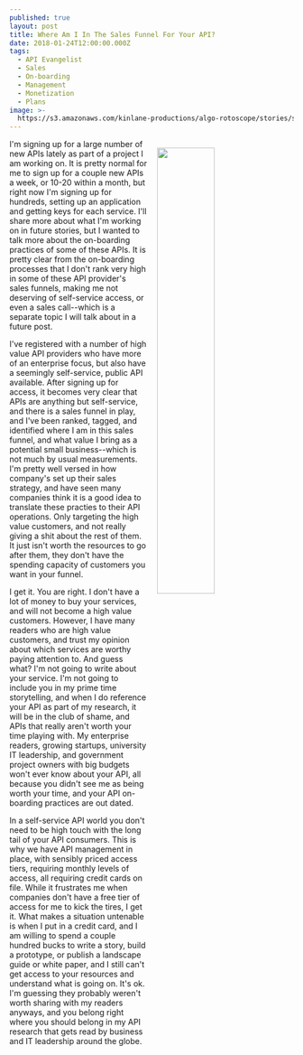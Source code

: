 ```yaml
---
published: true
layout: post
title: Where Am I In The Sales Funnel For Your API?
date: 2018-01-24T12:00:00.000Z
tags:
  - API Evangelist
  - Sales
  - On-boarding
  - Management
  - Monetization
  - Plans
image: >-
  https://s3.amazonaws.com/kinlane-productions/algo-rotoscope/stories/sand-hand_light_dali.jpg
---
```

<p><img src="https://s3.amazonaws.com/kinlane-productions/algo-rotoscope/stories/sand-hand_light_dali.jpg" align="right" width="45%" style="padding: 15px;" /></p>I'm signing up for a large number of new APIs lately as part of a project I am working on. It is pretty normal for me to sign up for a couple new APIs a week, or 10-20 within a month, but right now I'm signing up for hundreds, setting up an application and getting keys for each service. I'll share more about what I'm working on in future stories, but I wanted to talk more about the on-boarding practices of some of these APIs. It is pretty clear from the on-boarding processes that I don't rank very high in some of these API provider's sales funnels, making me not deserving of self-service access, or even a sales call--which is a separate topic I will talk about in a future post.

I've registered with a number of high value API providers who have more of an enterprise focus, but also have a seemingly self-service, public API available. After signing up for access, it becomes very clear that APIs are anything but self-service, and there is a sales funnel in play, and I've been ranked, tagged, and identified where I am in this sales funnel, and what value I bring as a potential small business--which is not much by usual measurements. I'm pretty well versed in how company's set up their sales strategy, and have seen many companies think it is a good idea to translate these practies to their API operations. Only targeting the high value customers, and not really giving a shit about the rest of them. It just isn't worth the resources to go after them, they don't have the spending capacity of customers you want in your funnel.

I get it. You are right. I don't have a lot of money to buy your services, and will not become a high value customers. However, I have many readers who are high value customers, and trust my opinion about which services are worthy paying attention to. And guess what? I'm not going to write about your service. I'm not going to include you in my prime time storytelling, and when I do reference your API as part of my research, it will be in the club of shame, and APIs that really aren't worth your time playing with. My enterprise readers, growing startups, university IT leadership, and government project owners with big budgets won't ever know about your API, all because you didn't see me as being worth your time, and your API on-boarding practices are out dated.

In a self-service API world you don't need to be high touch with the long tail of your API consumers. This is why we have API management in place, with sensibly priced access tiers, requiring monthly levels of access, all requiring credit cards on file. While it frustrates me when companies don't have a free tier of access for me to kick the tires, I get it. What makes a situation untenable is when I put in a credit card, and I am willing to spend a couple hundred bucks to write a story, build a prototype, or publish a landscape guide or white paper, and I still can't get access to your resources and understand what is going on. It's ok. I'm guessing they probably weren't worth sharing with my readers anyways, and you belong right where you should belong in my API research that gets read by business and IT leadership around the globe.
